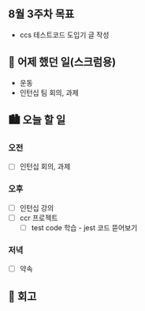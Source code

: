 ## 8월 3주차 목표

- ccs 테스트코드 도입기 글 작성

## 🌃 어제 했던 일(스크럼용)

- 운동
- 인턴십 팀 회의, 과제

## 🏙️ 오늘 할 일

### 오전

- [ ] 인턴십 회의, 과제

### 오후

- [ ] 인턴십 강의
- [ ] ccr 프로젝트
  - [ ] test code 학습 - jest 코드 뜯어보기

### 저녁

- [ ] 약속

## 🌆 회고

